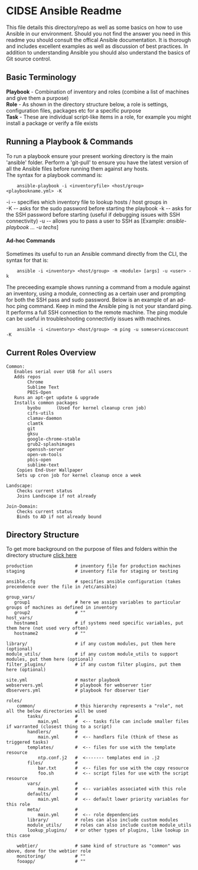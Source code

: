 # CIDSE Ansible Readme

This file details this directory/repo as well as some basics on how to use Ansible in our environment. Should you
not find the answer you need in this readme you should consult the offical Ansible documentation. It is thorough and
includes excellent examples as well as discussion of best practices. In addition to understanding Ansible you should also
understand the basics of Git source control.


## Basic Terminology

**Playbook** - Combination of inventory and roles (combine a list of machines and give them a purpose)  
**Role** - As shown in the directory structure below, a role is settings, configuration files, packages etc for a specific purpose  
**Task** - These are individual script-like items in a role, for example you might install a package or verify a file exists

## Running a Playbook & Commands 

To run a playbook ensure your present working directory is the main 'ansible' folder. Perform a 'git-pull' to ensure you
have the latest version of all the Ansible files before running them against any hosts.    
The syntax for a playbook command is:
```
    ansible-playbook -i <inventoryfile> <host/group> <playbookname.yml> -K
```

-i -- specifies which inventory file to lookup hosts / host groups in  
-K -- asks for the sudo password before starting the playbook
-k -- asks for the SSH password before starting (useful if debugging issues with SSH connectivity)
-u -- allows you to pass a user to SSH as [Example: *ansible-playbook ... -u techs*]

#### Ad-hoc Commands

Sometimes its useful to run an Ansible command directly from the CLI, the syntax for that is:
```
    ansible -i <inventory> <host/group> -m <module> [args] -u <user> -k
```
The preceeding example shows running a command from a module against an inventory, using a module, connecting as a certain
user and prompting for both the SSH pass and sudo password. Below is an example of an ad-hoc ping command. Keep in mind
the Ansible ping is not your standard ping. It performs a full SSH connection to the remote machine. The ping module can
be useful in troubleshooting connectivtiy issues with machines.
```
    ansible -i <inventory> <host/group> -m ping -u someserviceaccount -K
```

## Current Roles Overview

```
Common:
   Enables serial over USB for all users
   Adds repos
        Chrome
        Sublime Text
        PBIS-Open
   Runs an apt-get update & upgrade
   Installs common packages
        byobu      (Used for kernel cleanup cron job)
        cifs-utils
        clamav-daemon
        clamtk
        git
        gksu
        google-chrome-stable
        grub2-splashimages
        openssh-server
        open-vm-tools
        pbis-open
        sublime-text
    Copies End-User Wallpaper
    Sets up cron job for kernel cleanup once a week
	
Landscape:
    Checks current status
    Joins Landscape if not already
	
Join-Domain:
    Checks current status
    Binds to AD if not already bound
```
	

## Directory Structure     

To get more background on the purpose of files and folders within the directory structure [click here](https://leucos.github.io/ansible-files-layout)

```
production                # inventory file for production machines
staging                   # inventory file for staging or testing

ansible.cfg               # specifies ansible configuration (takes precendence over the file in /etc/ansible)

group_vars/
   group1                 # here we assign variables to particular groups of machines as defined in inventory
   group2                 # ""
host_vars/
   hostname1              # if systems need specific variables, put them here (not used very often)
   hostname2              # ""

library/                  # if any custom modules, put them here (optional)
module_utils/             # if any custom module_utils to support modules, put them here (optional)
filter_plugins/           # if any custom filter plugins, put them here (optional)

site.yml                  # master playbook
webservers.yml            # playbook for webserver tier
dbservers.yml             # playbook for dbserver tier

roles/
    common/               # this hierarchy represents a "role", not all the below directories will be used
        tasks/            #
            main.yml      #  <-- tasks file can include smaller files if warranted (closest thing to a script)
        handlers/         #
            main.yml      #  <-- handlers file (think of these as triggered tasks)
        templates/        #  <-- files for use with the template resource
            ntp.conf.j2   #  <------- templates end in .j2
        files/            #
            bar.txt       #  <-- files for use with the copy resource
            foo.sh        #  <-- script files for use with the script resource
        vars/             #
            main.yml      #  <-- variables associated with this role
        defaults/         #
            main.yml      #  <-- default lower priority variables for this role
        meta/             #
            main.yml      #  <-- role dependencies
        library/          # roles can also include custom modules
        module_utils/     # roles can also include custom module_utils
        lookup_plugins/   # or other types of plugins, like lookup in this case

    webtier/              # same kind of structure as "common" was above, done for the webtier role
    monitoring/           # ""
    fooapp/               # ""
```